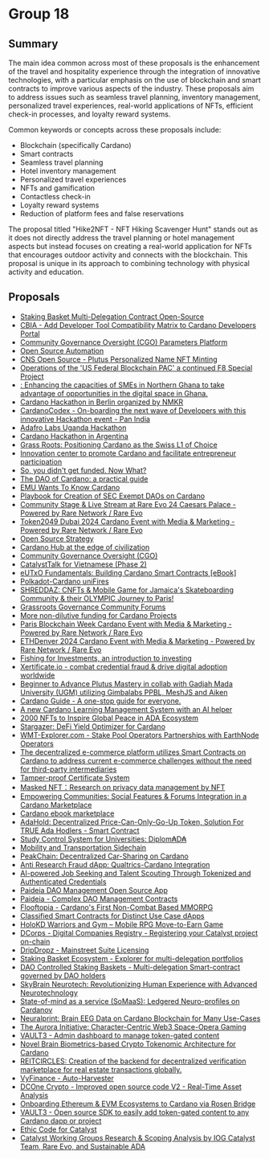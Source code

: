 
# Group 18

## Summary

The main idea common across most of these proposals is the enhancement of the travel and hospitality experience through the integration of innovative technologies, with a particular emphasis on the use of blockchain and smart contracts to improve various aspects of the industry. These proposals aim to address issues such as seamless travel planning, inventory management, personalized travel experiences, real-world applications of NFTs, efficient check-in processes, and loyalty reward systems.

Common keywords or concepts across these proposals include:
- Blockchain (specifically Cardano)
- Smart contracts
- Seamless travel planning
- Hotel inventory management
- Personalized travel experiences
- NFTs and gamification
- Contactless check-in
- Loyalty reward systems
- Reduction of platform fees and false reservations

The proposal titled "Hike2NFT - NFT Hiking Scavenger Hunt" stands out as it does not directly address the travel planning or hotel management aspects but instead focuses on creating a real-world application for NFTs that encourages outdoor activity and connects with the blockchain. This proposal is unique in its approach to combining technology with physical activity and education.

## Proposals
* [Staking Basket Multi-Delegation Contract Open-Source](https://cardano.ideascale.com/c/idea/113444)
* [CBIA - Add Developer Tool Compatibility Matrix to Cardano Developers Portal](https://cardano.ideascale.com/c/idea/113302)
* [Community Governance Oversight (CGO) Parameters Platform](https://cardano.ideascale.com/c/idea/113033)
* [Open Source Automation](https://cardano.ideascale.com/c/idea/111684)
* [CNS Open Source - Plutus Personalized Name NFT Minting](https://cardano.ideascale.com/c/idea/111670)
* [Operations of the 'US Federal Blockchain PAC' a continued F8 Special Project](https://cardano.ideascale.com/c/idea/114429)
* [: Enhancing the capacities of SMEs in Northern Ghana to take advantage of opportunities in the digital space in Ghana.](https://cardano.ideascale.com/c/idea/114414)
* [Cardano Hackathon in Berlin organized by NMKR](https://cardano.ideascale.com/c/idea/114116)
* [CardanoCodex - On-boarding the next wave of Developers with this innovative Hackathon event - Pan India](https://cardano.ideascale.com/c/idea/114057)
* [Adafro Labs Uganda Hackathon](https://cardano.ideascale.com/c/idea/114045)
* [Cardano Hackathon in Argentina](https://cardano.ideascale.com/c/idea/113784)
* [Grass Roots: Positioning Cardano as the Swiss L1 of Choice](https://cardano.ideascale.com/c/idea/113603)
* [Innovation center to promote Cardano and facilitate entrepreneur participation](https://cardano.ideascale.com/c/idea/113564)
* [So, you didn't get funded. Now What?](https://cardano.ideascale.com/c/idea/113481)
* [The DAO of Cardano: a practical guide](https://cardano.ideascale.com/c/idea/113450)
* [EMU Wants To Know Cardano](https://cardano.ideascale.com/c/idea/113341)
* [Playbook for Creation of SEC Exempt DAOs on Cardano](https://cardano.ideascale.com/c/idea/113206)
* [Community Stage & Live Stream at Rare Evo 24 Caesars Palace - Powered by Rare Network / Rare Evo](https://cardano.ideascale.com/c/idea/112959)
* [Token2049 Dubai 2024 Cardano Event with Media & Marketing - Powered by Rare Network / Rare Evo](https://cardano.ideascale.com/c/idea/112923)
* [Open Source Strategy](https://cardano.ideascale.com/c/idea/112901)
* [Cardano Hub at the edge of civilization](https://cardano.ideascale.com/c/idea/112888)
* [Community Governance Oversight (CGO)](https://cardano.ideascale.com/c/idea/112876)
* [CatalystTalk for Vietnamese (Phase 2)](https://cardano.ideascale.com/c/idea/112838)
* [eUTxO Fundamentals: Building Cardano Smart Contracts [eBook]](https://cardano.ideascale.com/c/idea/112777)
* [Polkadot-Cardano uniFires](https://cardano.ideascale.com/c/idea/112389)
* [SHREDDAZ: CNFTs & Mobile Game for Jamaica's Skateboarding Community & their OLYMPIC Journey to Paris!](https://cardano.ideascale.com/c/idea/112295)
* [Grassroots Governance Community Forums](https://cardano.ideascale.com/c/idea/112249)
* [More non-dilutive funding for Cardano Projects](https://cardano.ideascale.com/c/idea/112039)
* [Paris Blockchain Week Cardano Event with Media & Marketing - Powered by Rare Network / Rare Evo](https://cardano.ideascale.com/c/idea/111496)
* [ETHDenver 2024 Cardano Event with Media & Marketing - Powered by Rare Network / Rare Evo](https://cardano.ideascale.com/c/idea/111495)
* [Fishing for Investments, an introduction to investing](https://cardano.ideascale.com/c/idea/111057)
* [Xertificate.io - combat credential fraud & drive digital adoption worldwide](https://cardano.ideascale.com/c/idea/110738)
* [Beginner to Advance Plutus Mastery in collab with Gadjah Mada University (UGM) utilizing Gimbalabs PPBL, MeshJS and Aiken](https://cardano.ideascale.com/c/idea/110035)
* [Cardano Guide - A one-stop guide for everyone.](https://cardano.ideascale.com/c/idea/114134)
* [A new Cardano Learning Management System with an AI helper](https://cardano.ideascale.com/c/idea/113862)
* [2000 NFTs to Inspire Global Peace in ADA Ecosystem](https://cardano.ideascale.com/c/idea/113690)
* [Stargazer: DeFi Yield Optimizer for Cardano](https://cardano.ideascale.com/c/idea/113402)
* [WMT-Explorer.com - Stake Pool Operators Partnerships with EarthNode Operators](https://cardano.ideascale.com/c/idea/113234)
* [The decentralized e-commerce platform utilizes Smart Contracts on Cardano to address current e-commerce challenges without the need for third-party intermediaries](https://cardano.ideascale.com/c/idea/113059)
* [Tamper-proof Certificate System](https://cardano.ideascale.com/c/idea/112999)
* [Masked NFT：Research on privacy data management by NFT](https://cardano.ideascale.com/c/idea/112944)
* [Empowering Communities: Social Features & Forums Integration in a Cardano Marketplace](https://cardano.ideascale.com/c/idea/112659)
* [Cardano ebook marketplace](https://cardano.ideascale.com/c/idea/111992)
* [AdaHold: Decentralized Price-Can-Only-Go-Up Token, Solution For TRUE Ada Hodlers - Smart Contract](https://cardano.ideascale.com/c/idea/111587)
* [Study Control System for Universities: Diplom₳D₳](https://cardano.ideascale.com/c/idea/111432)
* [Mobility and Transportation Sidechain](https://cardano.ideascale.com/c/idea/111011)
* [PeakChain: Decentralized Car-Sharing on Cardano](https://cardano.ideascale.com/c/idea/110948)
* [Anti Research Fraud dApp: Qualtrics-Cardano Integration](https://cardano.ideascale.com/c/idea/110862)
* [AI-powered Job Seeking and Talent Scouting Through Tokenized and Authenticated Credentials](https://cardano.ideascale.com/c/idea/110676)
* [Paideia DAO Management Open Source App](https://cardano.ideascale.com/c/idea/113885)
* [Paideia - Complex DAO Management Contracts](https://cardano.ideascale.com/c/idea/113869)
* [Flooftopia - Cardano's First Non-Combat Based MMORPG](https://cardano.ideascale.com/c/idea/113855)
* [Classified Smart Contracts for Distinct Use Case dApps](https://cardano.ideascale.com/c/idea/113852)
* [HoloKD Warriors and Gym – Mobile RPG Move-to-Earn Game](https://cardano.ideascale.com/c/idea/113789)
* [DCorps - Digital Companies Registry - Registering your Catalyst project on-chain](https://cardano.ideascale.com/c/idea/113749)
* [DripDropz - Mainstreet Suite Licensing](https://cardano.ideascale.com/c/idea/113661)
* [Staking Basket Ecosystem - Explorer for multi-delegation portfolios](https://cardano.ideascale.com/c/idea/113432)
* [DAO Controlled Staking Baskets - Multi-delegation Smart-contract governed by DAO holders](https://cardano.ideascale.com/c/idea/113416)
* [SkyBrain Neurotech: Revolutionizing Human Experience with Advanced Neurotechnology](https://cardano.ideascale.com/c/idea/113016)
* [State-of-mind as a service (SoMaaS): Ledgered Neuro-profiles on Cardanov](https://cardano.ideascale.com/c/idea/112716)
* [Neuralprint: Brain EEG Data on Cardano Blockchain for Many Use-Cases](https://cardano.ideascale.com/c/idea/112700)
* [The Aurora Initiative: Character-Centric Web3 Space-Opera Gaming](https://cardano.ideascale.com/c/idea/112107)
* [VAULT3 - Admin dashboard to manage token-gated content](https://cardano.ideascale.com/c/idea/111799)
* [Novel Brain Biometrics-based Crypto Tokenomic Architecture for Cardano](https://cardano.ideascale.com/c/idea/111545)
* [REITCIRCLES: Creation of the backend for decentralized verification marketplace for real estate transactions globally.](https://cardano.ideascale.com/c/idea/110878)
* [VyFinance - Auto-Harvester ](https://cardano.ideascale.com/c/idea/113072)
* [DCOne Crypto - Improved open source code V2 - Real-Time Asset Analysis](https://cardano.ideascale.com/c/idea/112996)
* [Onboarding Ethereum & EVM Ecosystems to Cardano via Rosen Bridge](https://cardano.ideascale.com/c/idea/112746)
* [VAULT3 - Open source SDK to easily add token-gated content to any Cardano dapp or project](https://cardano.ideascale.com/c/idea/111781)
* [Ethic Code for Catalyst](https://cardano.ideascale.com/c/idea/113761)
* [Catalyst Working Groups Research & Scoping Analysis by IOG Catalyst Team, Rare Evo, and Sustainable ADA](https://cardano.ideascale.com/c/idea/113181)
